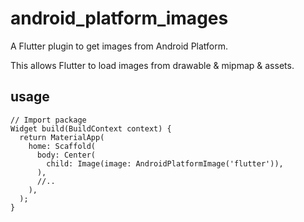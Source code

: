 # android_platform_images

A Flutter plugin to get images from Android Platform.

This allows Flutter to load images from drawable & mipmap & assets.

## usage

```
// Import package
Widget build(BuildContext context) {
  return MaterialApp(
    home: Scaffold(
      body: Center(
        child: Image(image: AndroidPlatformImage('flutter')),
      ),
      //..
    ),
  );
}
```


